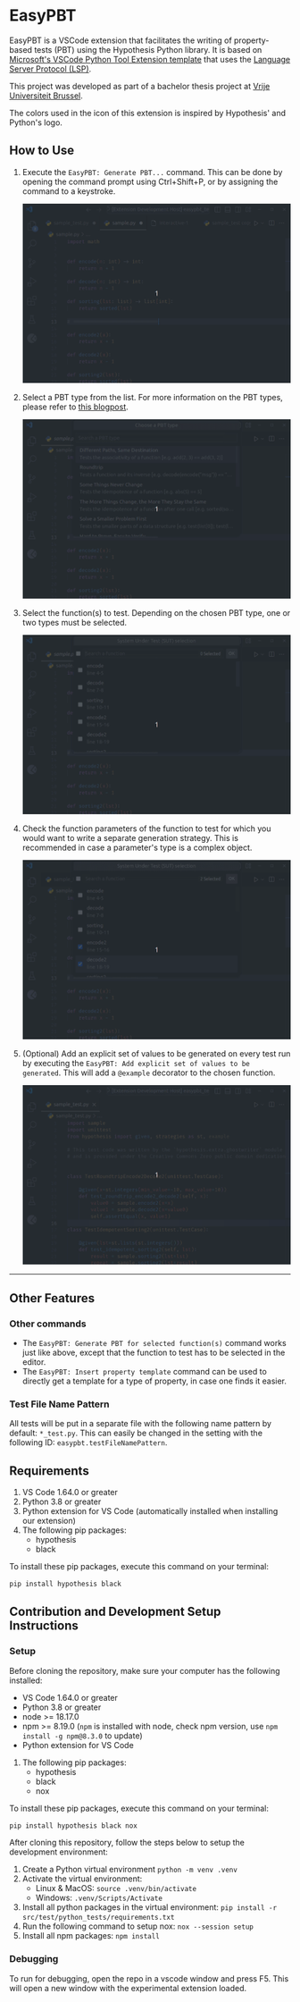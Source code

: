 EasyPBT
=======
EasyPBT is a VSCode extension that facilitates the writing of property-based tests (PBT) using the Hypothesis Python library. 
It is based on [Microsoft's VSCode Python Tool Extension template](https://github.com/microsoft/vscode-python-tools-extension-template) that uses the [Language Server Protocol (LSP)](https://microsoft.github.io/language-server-protocol).

This project was developed as part of a bachelor thesis project at [Vrije Universiteit Brussel](https://www.vub.be/en).

The colors used in the icon of this extension is inspired by Hypothesis' and Python's logo. 


How to Use
----------
1. Execute the `EasyPBT: Generate PBT...` command. This can be done by opening the command prompt using Ctrl+Shift+P, or by assigning the command to a keystroke.

    ![alt text](images/1-Command-running.gif)

1. Select a PBT type from the list. For more information on the PBT types, please refer to [this blogpost](https://fsharpforfunandprofit.com/posts/property-based-testing-2/).

    ![alt text](images/2-Command-selecting-type.gif)

1. Select the function(s) to test. Depending on the chosen PBT type, one or two types must be selected.

    ![alt text](images/3-Command-selecting-sut.gif)

1. Check the function parameters of the function to test for which you would want to write a separate generation strategy. This is recommended in case a parameter's type is a complex object.

    ![alt text](images/4-Command-selecting-custom-and-filling-snippet.gif)

1. (Optional) Add an explicit set of values to be generated on every test run by executing the `EasyPBT: Add explicit set of values to be generated`. This will add a `@example` decorator to the chosen function. 

    ![alt text](images/5-Command-add-example.gif)

----

Other Features
--------------
### Other commands
- The `EasyPBT: Generate PBT for selected function(s)` command works just like above, except that the function to test has to be selected in the editor.
- The `EasyPBT: Insert property template` command can be used to directly get a template for a type of property, in case one finds it easier.

### Test File Name Pattern
All tests will be put in a separate file with the following name pattern by default: `*_test.py`.
This can easily be changed in the setting with the following ID: `easypbt.testFileNamePattern`.



Requirements
------------

1. VS Code 1.64.0 or greater
1. Python 3.8 or greater
1. Python extension for VS Code (automatically installed when installing our extension)
1. The following pip packages:
    - hypothesis
    - black

To install these pip packages, execute this command on your terminal:
```bash
pip install hypothesis black
```

Contribution and Development Setup Instructions
-----------------------------------------------

### Setup

Before cloning the repository, make sure your computer has the following installed:
- VS Code 1.64.0 or greater
- Python 3.8 or greater
- node >= 18.17.0
- npm >= 8.19.0 (`npm` is installed with node, check npm version, use `npm install -g npm@8.3.0` to update)
- Python extension for VS Code
1. The following pip packages:
    - hypothesis
    - black
    - nox

To install these pip packages, execute this command on your terminal:
```bash
pip install hypothesis black nox
```

After cloning this repository, follow the steps below to setup the development environment:
1. Create a Python virtual environment `python -m venv .venv`
1. Activate the virtual environment:
    - Linux & MacOS: `source .venv/bin/activate`
    - Windows: `.venv/Scripts/Activate`
1. Install all python packages in the virtual environment: `pip install -r src/test/python_tests/requirements.txt`
1. Run the following command to setup nox: `nox --session setup`
1. Install all npm packages: `npm install`

### Debugging
To run for debugging, open the repo in a vscode window and press F5. This will open a new window with the experimental extension loaded. 
